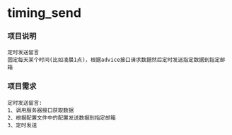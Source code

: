 # timing_send

### 项目说明
    定时发送留言
    固定每天某个时间(比如凌晨1点)，根据advice接口请求数据然后定时发送指定数据到指定邮箱

### 项目需求
    定时发送留言:
    1、调用服务器接口获取数据
    2、根据配置文件中的配置发送数据到指定邮箱
    3、定时发送


